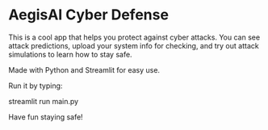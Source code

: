 # AegisAI Cyber Defense

This is a cool app that helps you protect against cyber attacks. You can see attack predictions, upload your system info for checking, and try out attack simulations to learn how to stay safe.

Made with Python and Streamlit for easy use.

Run it by typing:

streamlit run main.py

Have fun staying safe!

